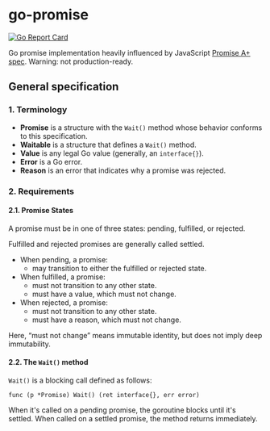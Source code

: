 go-promise
==========

[![Go Report Card](https://goreportcard.com/badge/github.com/m1kc/go-promise)](https://goreportcard.com/report/github.com/m1kc/go-promise)

Go promise implementation heavily influenced by JavaScript [Promise A+ spec](https://promisesaplus.com/). Warning: not production-ready.


## General specification

### 1. Terminology

- **Promise** is a structure with the `Wait()` method whose behavior conforms to this specification.
- **Waitable** is a structure that defines a `Wait()` method.
- **Value** is any legal Go value (generally, an `interface{}`).
- **Error** is a Go error.
- **Reason** is an error that indicates why a promise was rejected.

### 2. Requirements

#### 2.1. Promise States

A promise must be in one of three states: pending, fulfilled, or rejected.

Fulfilled and rejected promises are generally called settled.

- When pending, a promise:
    - may transition to either the fulfilled or rejected state.
- When fulfilled, a promise:
    - must not transition to any other state.
    - must have a value, which must not change.
- When rejected, a promise:
    - must not transition to any other state.
    - must have a reason, which must not change.

Here, “must not change” means immutable identity, but does not imply deep immutability.

#### 2.2. The `Wait()` method

`Wait()` is a blocking call defined as follows:

    func (p *Promise) Wait() (ret interface{}, err error)

When it's called on a pending promise, the goroutine blocks until it's settled. When called on a settled promise, the method returns immediately.
